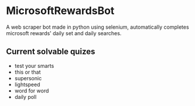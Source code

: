 # MicrosoftRewardsBot
A web scraper bot made in python using selenium, automatically completes microsoft rewards' daily set and daily searches.

## Current solvable quizes
- test your smarts
- this or that
- supersonic
- lightspeed
- word for word
- daily poll